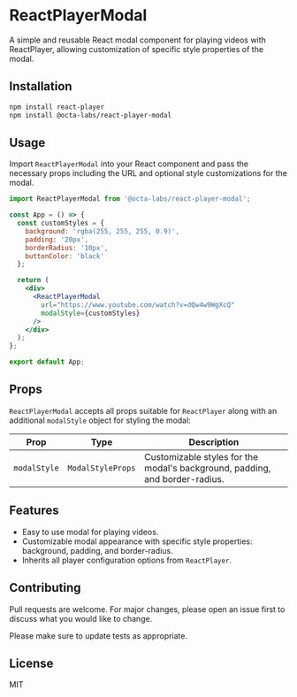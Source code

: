 
# ReactPlayerModal

A simple and reusable React modal component for playing videos with ReactPlayer, allowing customization of specific style properties of the modal.

## Installation

```bash
npm install react-player
npm install @octa-labs/react-player-modal
```

## Usage

Import `ReactPlayerModal` into your React component and pass the necessary props including the URL and optional style customizations for the modal.

```jsx
import ReactPlayerModal from '@octa-labs/react-player-modal';

const App = () => {
  const customStyles = {
    background: 'rgba(255, 255, 255, 0.9)',
    padding: '20px',
    borderRadius: '10px',
    buttonColor: 'black'
  };

  return (
    <div>
      <ReactPlayerModal 
        url="https://www.youtube.com/watch?v=dQw4w9WgXcQ" 
        modalStyle={customStyles}
      />
    </div>
  );
};

export default App;
```

## Props

`ReactPlayerModal` accepts all props suitable for `ReactPlayer` along with an additional `modalStyle` object for styling the modal:

| Prop        | Type                | Description                                     |
|-------------|---------------------|-------------------------------------------------|
| `modalStyle`| `ModalStyleProps`   | Customizable styles for the modal's background, padding, and border-radius. |

## Features

- Easy to use modal for playing videos.
- Customizable modal appearance with specific style properties: background, padding, and border-radius.
- Inherits all player configuration options from `ReactPlayer`.

## Contributing

Pull requests are welcome. For major changes, please open an issue first to discuss what you would like to change.

Please make sure to update tests as appropriate.

## License

MIT
